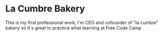 # La Cumbre Bakery
This is my first professional work; I´m CEO and cofounder of "la cumbre" bakery  so it´s great to practice what  learning at Free Code Camp

